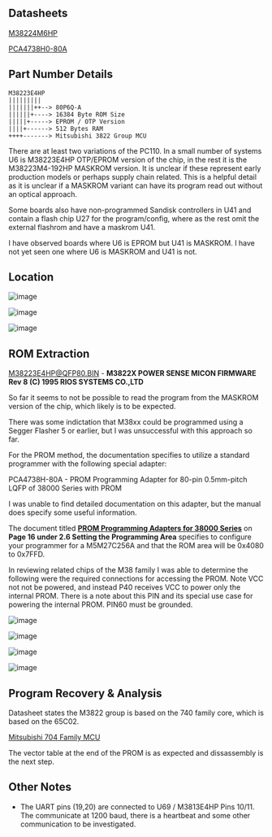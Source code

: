 
## Datasheets ##
[M38224M6HP](M3822.pdf)

[PCA4738H0-80A](PCA4738H.pdf)

## Part Number Details ##
```
M38223E4HP
|||||||||
|||||||++--> 80P6Q-A
||||||+----> 16384 Byte ROM Size 
|||||+-----> EPROM / OTP Version
||||+------> 512 Bytes RAM
++++-------> Mitsubishi 3822 Group MCU
```
There are at least two variations of the PC110.    In a small number of systems U6 is M38223E4HP OTP/EPROM version of the chip,  in the rest it is the M38223M4-192HP MASKROM version.  It is unclear if these represent early production models or perhaps supply chain related.    This is a helpful detail as it is unclear if a MASKROM variant can have its program read out without an optical approach.

Some boards also have non-programmed Sandisk controllers in U41 and contain a flash chip U27 for the program/config, where as the rest omit the external flashrom and have a maskrom U41.

I have observed boards where U6 is EPROM but U41 is MASKROM.  I have not yet seen one where U6 is MASKROM and U41 is not.  

## Location ##

![image](https://github.com/user-attachments/assets/a2e46dda-e8bc-42d8-bcc8-e8081ce7fbb1)

![image](https://github.com/user-attachments/assets/63b54d00-19b9-41cf-ab7a-5a5157431210)

![image](https://github.com/user-attachments/assets/ee8c9987-725a-453d-a366-4c2538670507)

## ROM Extraction ##

[M38223E4HP@QFP80.BIN](/Flash/M38223E4HP/M38223E4HP@QFP80.BIN) - **M3822X POWER SENSE MICON FIRMWARE Rev 8 (C) 1995 RIOS SYSTEMS CO.,LTD**

So far it seems to not be possible to  read the program from the MASKROM version of the chip,  which likely is to be expected.

There was some indictation that M38xx could be  programmed using a Segger Flasher 5 or earlier,  but I was unsuccessful with this approach so far.

For the PROM method, the documentation specifies to utilize a standard programmer with the following special adapter:

PCA4738H-80A - PROM Programming Adapter for 80-pin 0.5mm-pitch LQFP of 38000 Series with PROM

I was unable to find detailed documentation on this adapter,  but the manual does specify some useful information.

The document titled [**PROM Programming Adapters for 38000 Series**](PCA4738H.pdf) on **Page 16 under 2.6 Setting the Programming Area** specifies to configure your programmer for a M5M27C256A and that the ROM area will be 0x4080 to 0x7FFD.

In reviewing related chips of the M38 family I was able to determine the following were the required connections for accessing the PROM.   Note VCC not not be powered, and instead P40 receives VCC to power only the internal PROM.  There is a note about this PIN and its special use case for powering the internal PROM.   PIN60 must be grounded.   

![image](https://github.com/user-attachments/assets/8579a198-b227-40f8-a572-06c0f398118c)

![image](https://github.com/user-attachments/assets/6970e252-dd4f-4683-bb03-ae091cd09395)

![image](https://github.com/user-attachments/assets/3129b726-b946-48d5-81b0-c5377505cb77)

![image](https://github.com/user-attachments/assets/38b46af4-bfe2-436d-9f8f-eba12970e8a5)




## Program Recovery & Analysis

Datasheet states the M3822 group is based on the 740 family core,  which is based on the 65C02.

[Mitsubishi 704 Family MCU](https://en.wikipedia.org/wiki/Mitsubishi_740)

The vector table at the end of the PROM is as expected and dissassembly is the next step.


## Other Notes ##

* The UART pins (19,20)  are connected to U69 /  M3813E4HP   Pins 10/11.  The communicate at 1200 baud, there is a heartbeat and some other communication to be investigated.
